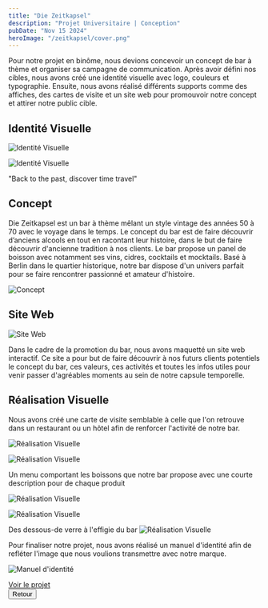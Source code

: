 ```yaml
---
title: "Die Zeitkapsel"
description: "Projet Universitaire | Conception"
pubDate: "Nov 15 2024"
heroImage: "/zeitkapsel/cover.png"
---
```


Pour notre projet en binôme, nous devions concevoir un concept de bar à thème et organiser sa campagne de communication. Après avoir défini nos cibles, nous avons créé une identité visuelle avec logo, couleurs et typographie. Ensuite, nous avons réalisé différents supports comme des affiches, des cartes de visite et un site web pour promouvoir notre concept et attirer notre public cible.

## Identité Visuelle

<div class="flex md:flex-row flex-col gap-8 items-center">

![Identité Visuelle](/zeitkapsel/identite_2.png)

![Identité Visuelle](/zeitkapsel/identite_1.png)

</div>

"Back to the past, discover time travel"

## Concept

<div class="flex md:flex-row flex-col md:gap-8">

<p class="flex md:w-[60%]">Die Zeitkapsel est un bar à thème mêlant un style vintage des années 50 à 70 avec le voyage dans le temps. Le concept du bar est de faire découvrir d’anciens alcools en tout en racontant leur histoire, dans le but de faire découvrir d'ancienne tradition à nos clients. Le bar propose un panel de boisson avec notamment ses vins, cidres, cocktails et mocktails. Basé à Berlin dans le quartier historique, notre bar dispose d'un univers parfait pour se faire rencontrer passionné et amateur d'histoire.</p>

![Concept](/zeitkapsel/concept.png)

</div>

## Site Web

<div class="flex md:flex-row flex-col md:gap-8">

![Site Web](/zeitkapsel/web.png)

<p class="flex md:w-[60%]">Dans le cadre de la promotion du bar, nous avons maquetté un site web interactif. Ce site a pour but de faire découvrir à nos futurs clients potentiels le concept du bar, ces valeurs, ces activités et toutes les infos utiles pour venir passer d'agréables moments au sein de notre capsule temporelle.</p>

</div>


## Réalisation Visuelle

Nous avons créé une carte de visite semblable à celle que l'on retrouve dans un restaurant ou un hôtel afin de renforcer l'activité de notre bar.

<div class="flex md:flex-row flex-col md:gap-8 items-center">

![Réalisation Visuelle](/zeitkapsel/real_1.png)

![Réalisation Visuelle](/zeitkapsel/real_2.png)

</div>

Un menu comportant les boissons que notre bar propose avec une courte description pour de chaque produit

<div class="flex md:flex-row flex-col md:gap-8 items-center">

![Réalisation Visuelle](/zeitkapsel/real_3.png)

![Réalisation Visuelle](/zeitkapsel/real_4.png)

</div>

Des dessous-de verre à l'effigie du bar
![Réalisation Visuelle](/zeitkapsel/real_5.png)

Pour finaliser notre projet, nous avons réalisé un manuel d'identité afin de refléter l'image que nous voulions transmettre avec notre marque.

![Manuel d'identité](/zeitkapsel/manuel.png)

<div class="text-center mt-8">
    <a href="https://drive.google.com/file/d/1SH0j9oS05jju8gI0fwA2_jU17NQDTHq_/view?usp=sharing" class="text-base font-semibold text-black hover:text-primary transition duration-300 underline" target="_blank" >
         Voir le projet
    </a>
</div>

<div class="text-center fixed bottom-4 left-8">
    <a href="/blog" class="flex">
        <button
            class="w-fit px-6 py-4 text-base font-semibold bg-black rounded-xl text-white hover:bg-primary hover:text-black transform hover:-translate-y-1 active:scale-105 transition duration-300">Retour</button>
    </a>
</div>
